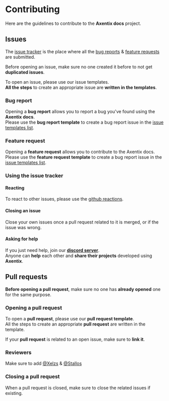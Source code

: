 # Contributing

Here are the guidelines to contribute to the **Axentix docs** project.

## Issues

The [issue tracker](https://github.com/axentix/docs/issues) is the place where all the [bug reports](#bug-report) & [feature requests](#feature-request) are submitted.

Before opening an issue, make sure no one created it before to not get **duplicated issues**.

To open an issue, please use our issue templates.  
**All the steps** to create an appropriate issue are **written in the templates**.

### Bug report

Opening a **bug report** allows you to report a bug you've found using the **Axentix docs**.  
Please use the **bug report template** to create a bug report issue in the [issue templates list](https://github.com/axentix/docs/issues/new/choose).

### Feature request

Opening a **feature request** allows you to contribute to the Axentix docs.  
Please use the **feature request template** to create a bug report issue in the [issue templates list](https://github.com/axentix/docs/issues/new/choose).

### Using the issue tracker 

#### Reacting

To react to other issues, please use the [github reactions](https://github.blog/2016-03-10-add-reactions-to-pull-requests-issues-and-comments/).

#### Closing an issue

Close your own issues once a pull request related to it is merged, or if the issue was wrong.

#### Asking for help

If you just need help, join our **[discord server](https://discord.useaxentix.com/)**.  
Anyone can **help** each other and **share their projects** developed using **Axentix**.

## Pull requests

**Before opening a pull request**, make sure no one has **already opened** one for the same purpose.

### Opening a pull request

To open a **pull request**, please use our **pull request template**.  
All the steps to create an appropriate **pull request** are written in the template.

If your **pull request** is related to an open issue, make sure to **link it**.

### Reviewers

Make sure to add [@Xelzs](https://github.com/Xelzs) & [@Stallos](https://github.com/Stallos11)

### Closing a pull request

When a pull request is closed, make sure to close the related issues if existing.
